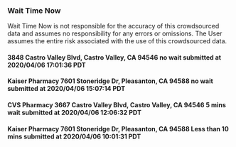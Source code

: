 
### Wait Time Now
Wait Time Now is not responsible for the accuracy of this crowdsourced data and assumes no responsibility for any errors or omissions. The User assumes the entire risk associated with the use of this crowdsourced data.   



#### 3848 Castro Valley Blvd, Castro Valley, CA 94546 no wait submitted at 2020/04/06 17:01:36 PDT




#### Kaiser Pharmacy 7601 Stoneridge Dr, Pleasanton, CA 94588 no wait submitted at 2020/04/06 15:07:14 PDT




#### CVS Pharmacy 3667 Castro Valley Blvd, Castro Valley, CA 94546 5 mins wait submitted at 2020/04/06 12:06:32 PDT




#### Kaiser Pharmacy 7601 Stoneridge Dr, Pleasanton, CA 94588 Less than 10 mins submitted at 2020/04/06 10:01:31 PDT
